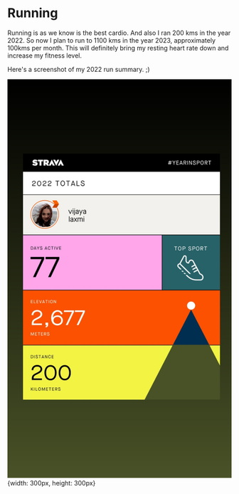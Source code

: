
# Running

Running is as we know is the best cardio. And also I ran 200 kms in the year 2022.
So now I plan to run to 1100 kms in the year 2023, approximately 100kms per month. This will definitely bring my resting heart rate down and increase my fitness level.

Here's a screenshot of my 2022 run summary. ;)

![Strava](/assets/images/StravaHistory.jpg){width: 300px, height: 300px}


